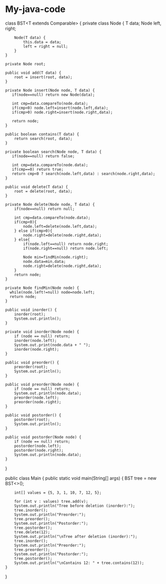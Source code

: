 # My-java-code

class BST<T extends Comparable<T>> {
    private class Node {
        T data;
        Node left, right;

        Node(T data) {
            this.data = data;
            left = right = null;
        }
    }

    private Node root;

    public void add(T data) {
        root = insert(root, data);
    }

    private Node insert(Node node, T data) {
       if(node==null) return new Node(data);

       int cmp=data.compareTo(node.data);
       if(cmp<0) node.left=insert(node.left,data);
       if(cmp>0) node.right=insert(node.right,data);

       return node;
    }

    public boolean contains(T data) {
        return search(root, data);
    }

    private boolean search(Node node, T data) {
       if(node==null) return false;

       int cmp=data.compareTo(node.data);
       if(cmp==0) return true;
       return cmp<0 ? search(node.left,data) : search(node.right,data);
    }

    public void delete(T data) {
        root = delete(root, data);
    }

    private Node delete(Node node, T data) {
        if(node==null) return null;

        int cmp=data.compareTo(node.data);
        if(cmp<0){
            node.left=delete(node.left,data);
        } else if(cmp>0){
            node.right=delete(node.right,data);
        } else{
            if(node.left==null) return node.right;
            if(node.right==null) return node.left;

            Node min=findMin(node.right);
            node.data=min.data;
            node.right=delete(node.right,data);
        }
        return node;
    }

    private Node findMin(Node node) {
      while(node.left!=null) node=node.left;
      return node;
    }

    public void inorder() {
        inorder(root);
        System.out.println();
    }

    private void inorder(Node node) {
        if (node == null) return;
        inorder(node.left);
        System.out.print(node.data + " ");
        inorder(node.right);
    }

    public void preorder() {
        preorder(root);
        System.out.println();
    }

    public void preorder(Node node) {
        if (node == null) return;
        System.out.println(node.data);
        preorder(node.left);
        preorder(node.right);
    }

    public void postorder() {
        postorder(root);
        System.out.println();
    }

    public void postorder(Node node) {
        if (node == null) return;
        postorder(node.left);
        postorder(node.right);
        System.out.println(node.data);
    }
}

public class Main {
    public static void main(String[] args) {
        BST<Integer> tree = new BST<>();

        int[] values = {5, 3, 1, 10, 7, 12, 5};

        for (int v : values) tree.add(v);
        System.out.println("Tree before deletion (inorder):");
        tree.inorder();
        System.out.println("Preorder:");
        tree.preorder();
        System.out.println("Postorder:");
        tree.postorder();
        tree.delete(12);
        System.out.println("\nTree after deletion (inorder):");
        tree.inorder();
        System.out.println("Preorder:");
        tree.preorder();
        System.out.println("Postorder:");
        tree.postorder();
        System.out.println("\nContains 12: " + tree.contains(12));
    }
}
